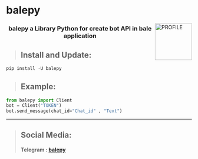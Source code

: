 # balepy

<img width="100px" align="right" src="https://s8.uupload.ir/files/balethon_uvi2.png" alt="PROFILE">

<h3 align="center"> balepy a Library Python for create bot API in bale application </h3>

> ## Install and Update:
```python
pip install -U balepy
```

> ## Example:
```python
from balepy import Client
bot = Client("TOKEN")
bot.send_message(chat_id="Chat_id" , "Text")
```

<hr>

> ## Social Media:
> #### Telegram : <a href="t.me/balepy">balepy</a>
